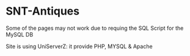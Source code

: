 # SNT-Antiques
Some of the pages may not work due to requing the SQL Script for the MySQL DB


Site is using UniServerZ:
it provide PHP, MYSQL & Apache
